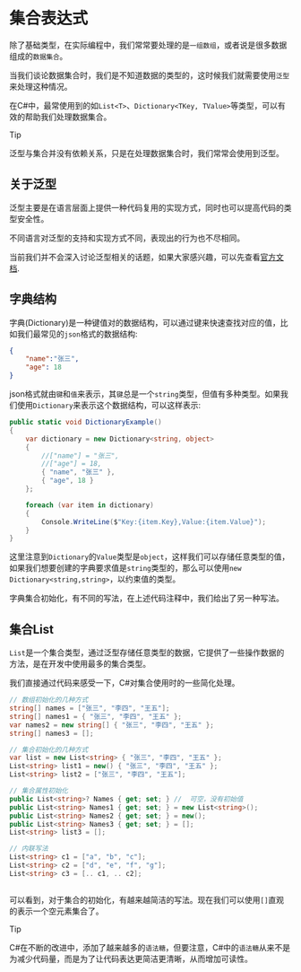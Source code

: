 # 集合表达式

除了基础类型，在实际编程中，我们常常要处理的是`一组数组`，或者说是很多数据组成的`数据集合`。

当我们谈论数据集合时，我们是不知道数据的类型的，这时候我们就需要使用`泛型`来处理这种情况。

在C#中，最常使用到的如`List<T>`、`Dictionary<TKey, TValue>`等类型，可以有效的帮助我们处理数据集合。

> [!TIP]
> 泛型与集合并没有依赖关系，只是在处理数据集合时，我们常常会使用到泛型。

## 关于泛型

泛型主要是在语言层面上提供一种代码复用的实现方式，同时也可以提高代码的类型安全性。

不同语言对泛型的支持和实现方式不同，表现出的行为也不尽相同。

当前我们并不会深入讨论泛型相关的话题，如果大家感兴趣，可以先查看[官方文档](https://learn.microsoft.com/zh-cn/dotnet/csharp/fundamentals/types/generics).

## 字典结构

字典(Dictionary)是一种键值对的数据结构，可以通过键来快速查找对应的值，比如我们最常见的`json`格式的数据结构:

```json
{
    "name":"张三",
    "age": 18
}
```

json格式就由`键`和`值`来表示，其`键`总是一个`string`类型，但值有多种类型。如果我们使用`Dictionary`来表示这个数据结构，可以这样表示:

```csharp
public static void DictionaryExample()
{
    var dictionary = new Dictionary<string, object>
    {
        //["name"] = "张三",
        //["age"] = 18,
        { "name", "张三" },
        { "age", 18 }
    };

    foreach (var item in dictionary)
    {
        Console.WriteLine($"Key:{item.Key},Value:{item.Value}");
    }
}
```

这里注意到`Dictionary`的`Value`类型是`object`，这样我们可以存储任意类型的值，如果我们想要创建的字典要求值是`string`类型的，那么可以使用`new Dictionary<string,string>`，以约束值的类型。

字典集合初始化，有不同的写法，在上述代码注释中，我们给出了另一种写法。

## 集合List

`List`是一个集合类型，通过泛型存储任意类型的数据，它提供了一些操作数据的方法，是在开发中使用最多的集合类型。

我们直接通过代码来感受一下，C#对集合使用时的一些简化处理。

```csharp
// 数组初始化的几种方式
string[] names = ["张三", "李四", "王五"];
string[] names1 = { "张三", "李四", "王五" };
var names2 = new string[] { "张三", "李四", "王五" };
string[] names3 = [];

// 集合初始化的几种方式
var list = new List<string> { "张三", "李四", "王五" };
List<string> list1 = new() { "张三", "李四", "王五" };
List<string> list2 = ["张三", "李四", "王五"];

// 集合属性初始化
public List<string>? Names { get; set; } //  可空，没有初始值
public List<string> Names1 { get; set; } = new List<string>();
public List<string> Names2 { get; set; } = new();
public List<string> Names3 { get; set; } = [];
List<string> list3 = [];

// 内联写法
List<string> c1 = ["a", "b", "c"];
List<string> c2 = ["d", "e", "f", "g"];
List<string> c3 = [.. c1, .. c2];



```

可以看到，对于集合的初始化，有越来越简洁的写法。现在我们可以使用`[]`直观的表示一个空元素集合了。

> [!TIP]
> C#在不断的改进中，添加了越来越多的`语法糖`，但要注意，C#中的`语法糖`从来不是为减少代码量，而是为了让代码表达更简洁更清晰，从而增加可读性。
>
>
